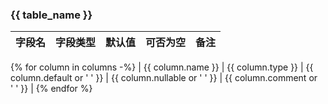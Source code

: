 ### {{ table_name }}

|字段名|字段类型|默认值|可否为空|备注|
|----|----|----|----|----|
{% for column in columns -%}
| {{ column.name }} | {{ column.type }} | {{ column.default or '&nbsp;' }} | {{ column.nullable or '&nbsp;' }} | {{ column.comment or '&nbsp;' }} |
{% endfor %}

